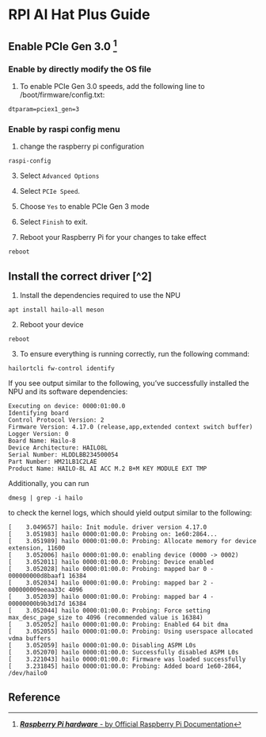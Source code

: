 # RPI AI Hat Plus Guide

## Enable PCIe Gen 3.0 [^1]

### Enable by directly modify the OS file

1. To enable PCIe Gen 3.0 speeds, add the following line to /boot/firmware/config.txt:

```
dtparam=pciex1_gen=3
```

### Enable by raspi config menu

1. change the raspberry pi configuration

```
raspi-config
```

3. Select `Advanced Options`

4. Select `PCIe Speed`.

5. Choose `Yes` to enable PCIe Gen 3 mode

6. Select `Finish` to exit.

7. Reboot your Raspberry Pi for your changes to take effect

```
reboot
```

## Install the correct driver [^2]

1. Install the dependencies required to use the NPU

```
apt install hailo-all meson
```

2. Reboot your device

```
reboot
```

3. To ensure everything is running correctly, run the following command:

```
hailortcli fw-control identify
```

If you see output similar to the following, you’ve successfully installed the NPU and its software dependencies:

```
Executing on device: 0000:01:00.0
Identifying board
Control Protocol Version: 2
Firmware Version: 4.17.0 (release,app,extended context switch buffer)
Logger Version: 0
Board Name: Hailo-8
Device Architecture: HAILO8L
Serial Number: HLDDLBB234500054
Part Number: HM21LB1C2LAE
Product Name: HAILO-8L AI ACC M.2 B+M KEY MODULE EXT TMP
```

Additionally, you can run

```
dmesg | grep -i hailo
```

to check the kernel logs, which should yield output similar to the following:

```
[    3.049657] hailo: Init module. driver version 4.17.0
[    3.051983] hailo 0000:01:00.0: Probing on: 1e60:2864...
[    3.051989] hailo 0000:01:00.0: Probing: Allocate memory for device extension, 11600
[    3.052006] hailo 0000:01:00.0: enabling device (0000 -> 0002)
[    3.052011] hailo 0000:01:00.0: Probing: Device enabled
[    3.052028] hailo 0000:01:00.0: Probing: mapped bar 0 - 000000000d8baaf1 16384
[    3.052034] hailo 0000:01:00.0: Probing: mapped bar 2 - 000000009eeaa33c 4096
[    3.052039] hailo 0000:01:00.0: Probing: mapped bar 4 - 00000000b9b3d17d 16384
[    3.052044] hailo 0000:01:00.0: Probing: Force setting max_desc_page_size to 4096 (recommended value is 16384)
[    3.052052] hailo 0000:01:00.0: Probing: Enabled 64 bit dma
[    3.052055] hailo 0000:01:00.0: Probing: Using userspace allocated vdma buffers
[    3.052059] hailo 0000:01:00.0: Disabling ASPM L0s
[    3.052070] hailo 0000:01:00.0: Successfully disabled ASPM L0s
[    3.221043] hailo 0000:01:00.0: Firmware was loaded successfully
[    3.231845] hailo 0000:01:00.0: Probing: Added board 1e60-2864, /dev/hailo0
```

## Reference

[^1]: [**_Raspberry Pi hardware_** - by Official Raspberry Pi Documentation](https://www.raspberrypi.com/documentation/computers/raspberry-pi.html#pcie-gen-3-0)
[^1]: [**_AI Kit and AI HAT+ software_** - by Official Raspberry Pi Documentation](https://www.raspberrypi.com/documentation/computers/ai.html)
